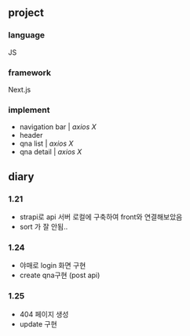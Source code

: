 ## project
### language
JS  
### framework
Next.js  
### implement
* navigation bar | _axios X_
* header
* qna list | _axios X_
* qna detail | _axios X_

## diary
### 1.21
* strapi로 api 서버 로컬에 구축하여 front와 연결해보았음
* sort 가 잘 안됨..

### 1.24
* 야매로 login 화면 구현
* create qna구현 (post api)

### 1.25
* 404 페이지 생성
* update 구현